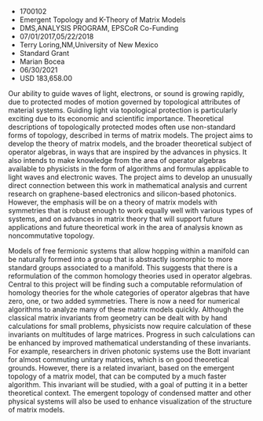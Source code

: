 
* 1700102
* Emergent Topology and K-Theory of Matrix Models
* DMS,ANALYSIS PROGRAM, EPSCoR Co-Funding
* 07/01/2017,05/22/2018
* Terry Loring,NM,University of New Mexico
* Standard Grant
* Marian Bocea
* 06/30/2021
* USD 183,658.00

Our ability to guide waves of light, electrons, or sound is growing rapidly, due
to protected modes of motion governed by topological attributes of material
systems. Guiding light via topological protection is particularly exciting due
to its economic and scientific importance. Theoretical descriptions of
topologically protected modes often use non-standard forms of topology,
described in terms of matrix models. The project aims to develop the theory of
matrix models, and the broader theoretical subject of operator algebras, in ways
that are inspired by the advances in physics. It also intends to make knowledge
from the area of operator algebras available to physicists in the form of
algorithms and formulas applicable to light waves and electronic waves. The
project aims to develop an unusually direct connection between this work in
mathematical analysis and current research on graphene-based electronics and
silicon-based photonics. However, the emphasis will be on a theory of matrix
models with symmetries that is robust enough to work equally well with various
types of systems, and on advances in matrix theory that will support future
applications and future theoretical work in the area of analysis known as
noncommutative topology.

Models of free fermionic systems that allow hopping within a manifold can be
naturally formed into a group that is abstractly isomorphic to more standard
groups associated to a manifold. This suggests that there is a reformulation of
the common homology theories used in operator algebras. Central to this project
will be finding such a computable reformulation of homology theories for the
whole categories of operator algebras that have zero, one, or two added
symmetries. There is now a need for numerical algorithms to analyze many of
these matrix models quickly. Although the classical matrix invariants from
geometry can be dealt with by hand calculations for small problems, physicists
now require calculation of these invariants on multitudes of large matrices.
Progress in such calculations can be enhanced by improved mathematical
understanding of these invariants. For example, researchers in driven photonic
systems use the Bott invariant for almost commuting unitary matrices, which is
on good theoretical grounds. However, there is a related invariant, based on the
emergent topology of a matrix model, that can be computed by a much faster
algorithm. This invariant will be studied, with a goal of putting it in a better
theoretical context. The emergent topology of condensed matter and other
physical systems will also be used to enhance visualization of the structure of
matrix models.

